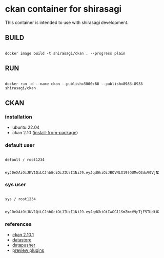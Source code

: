 # ckan container for shirasagi

This container is intended to use with shirasagi development.

## BUILD

~~~

docker image build -t shirasagi/ckan . --progress plain

~~~

## RUN

~~~

docker run -d --name ckan --publish=5000:80 --publish=8983:8983 shirasagi/ckan

~~~


## CKAN

### installation

- ubuntu 22.04
- ckan 2.10 ([install-from-package](https://docs.ckan.org/en/2.10/maintaining/installing/install-from-package.html))


### default user

~~~

default / root1234

~~~

~~~

eyJ0eXAiOiJKV1QiLCJhbGciOiJIUzI1NiJ9.eyJqdGkiOiJBQVNLX19lQUMwQ3dxV0VjNXZKcW9hQy1zbWt1dExaU0NORWotMzlYZVZBIiwiaWF0IjoxNjg5ODM1ODMyfQ.rWZGXCfSVDN9jISBcJ8qlyVq_bMKKPOokKdUOe65LJ4

~~~

### sys user

~~~

sys / root1234

~~~

~~~

eyJ0eXAiOiJKV1QiLCJhbGciOiJIUzI1NiJ9.eyJqdGkiOiIwOGl1SmZmcV9pTjF5TUdtUXBPckFmS0lEcV9KWkl0Rl9VQlBYblhJS3FvIiwiaWF0IjoxNjg5ODM1ODY1fQ.fiOLxcRWc5rgs8JyGwp9xYuTivilL_a40QLbNesaIHY

~~~

### references

- [ckan 2.10.1](https://docs.ckan.org/en/2.10/maintaining/installing/install-from-package.html)
- [datastore](https://docs.ckan.org/en/2.10/maintaining/datastore.html)
- [datapusher](https://github.com/ckan/datapusher)
- [preview plugins](https://docs.ckan.org/en/2.10/maintaining/data-viewer.html)
